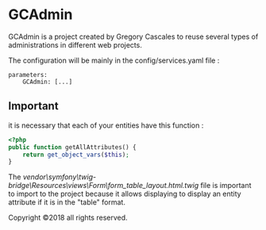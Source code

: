 # GCAdmin

GCAdmin is a project created by Gregory Cascales to reuse several types of administrations in different web projects.

The configuration will be mainly in the config/services.yaml file :
```
parameters:
    GCAdmin: [...]
```

## Important

it is necessary that each of your entities have this function :
```php
<?php
public function getAllAttributes() {
    return get_object_vars($this);
}
```

The *vendor\symfony\twig-bridge\Resources\views\Form\form_table_layout.html.twig* file is important to import to the project because it allows displaying to display an entity attribute if it is in the "table" format.

Copyright ©2018 all rights reserved.
